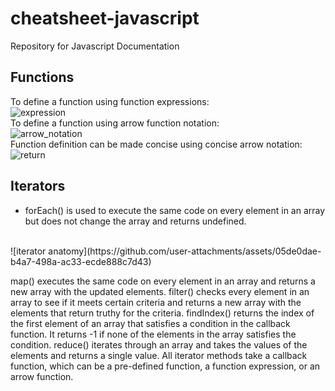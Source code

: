 # cheatsheet-javascript
Repository for Javascript Documentation


## Functions
To define a function using function expressions:<br>
![expression](https://github.com/user-attachments/assets/abb7c0ae-0492-447b-b173-4dd66dc8cb9a)
<br>
To define a function using arrow function notation:<br>
![arrow_notation](https://github.com/user-attachments/assets/c458794f-bd9d-44f5-9d44-eb5b6daf56f3)
<br>
Function definition can be made concise using concise arrow notation:<br>
![return](https://github.com/user-attachments/assets/e00ef0cc-4673-4872-8689-d166044de1bf)
<br>


## Iterators

 
* forEach() is used to execute the same code on every element in an array but does not change the array and returns undefined.
<br>
![iterator anatomy](https://github.com/user-attachments/assets/05de0dae-b4a7-498a-ac33-ecde888c7d43)
  
map() executes the same code on every element in an array and returns a new array with the updated elements.
filter() checks every element in an array to see if it meets certain criteria and returns a new array with the elements
that return truthy for the criteria.</li>
findIndex() returns the index of the first element of an array that satisfies a condition in the callback function. It returns -1 if none of the elements in the array satisfies the condition.
reduce() iterates through an array and takes the values of the elements and returns a single value.
All iterator methods take a callback function, which can be a pre-defined function, a function expression, or an arrow function.







